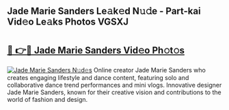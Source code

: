 ## Jade Marie Sanders Le𝚊k𝚎d N𝚞𝚍e - Part-kai Vid𝚎o Le𝚊ks Photos VGSXJ

# <h2><a href="http://fbcbi7u.evod.top/?m=Jade+Marie+Sanders">🔗 👉🔴 Jade Marie Sanders Vid𝚎o Ph𝚘t𝚘s</a></h2>

[![Jade Marie Sanders N𝚞d𝚎s](https://i.imgur.com/8V9OHl7.gif)](http://fbcbi7u.evod.top/?m=Jade+Marie+Sanders)
Online creator Jade Marie Sanders who creates engaging lifestyle and dance content, featuring solo and collaborative dance trend performances and mini vlogs. Innovative designer Jade Marie Sanders, known for their creative vision and contributions to the world of fashion and design. 
